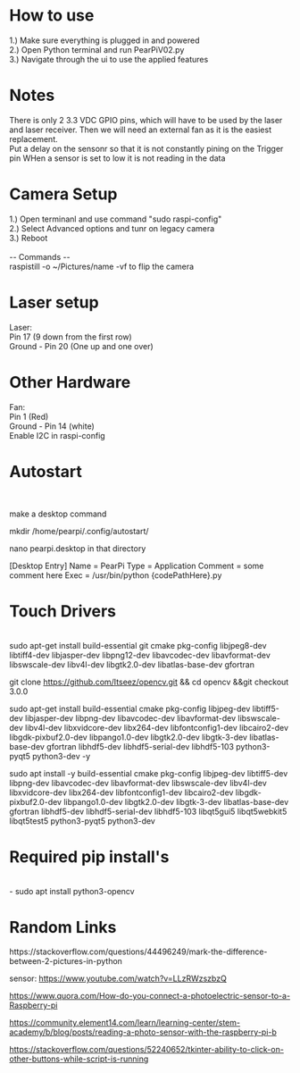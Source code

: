 <h1>How to use</h1>
1.) Make sure everything is plugged in and powered <br />
2.) Open Python terminal and run PearPiV02.py <br />
3.) Navigate through the ui to use the applied features <br />

<h1>Notes</h1>
There is only 2 3.3 VDC GPIO pins, which will have to be used by the laser and laser receiver. Then we will need an external fan as it is the easiest replacement.

<br />
<p1>Put a delay on the sensonr so that it is not constantly pining on the Trigger pin </p1>
<p1> WHen a sensor is set to low it is not reading in the data </p1>

<br />

<h1>Camera Setup</h1>
1.) Open terminanl and use command "sudo raspi-config" <br />
2.) Select Advanced options and tunr on legacy camera <br />
3.) Reboot <br /> <br />
-- Commands -- <br />
raspistill -o ~/Pictures/name
  -vf to flip the camera

<h1>Laser setup</h1>
Laser: <br />
     Pin 17 (9 down from the first row) <br />
     Ground - Pin 20 (One up and one over) <br />
     
<h1>Other Hardware</h1>
Fan: <br />
  Pin 1 (Red) <br />
  Ground - Pin 14 (white) <br />
  Enable I2C in raspi-config <br />
 
 <h1>Autostart </h1><br />
  <p> make a desktop command </p>
  <p>mkdir /home/pearpi/.config/autostart/</p>
  <p>nano pearpi.desktop in that directory</p>
  
  <p>
    [Desktop Entry]
    Name = PearPi
    Type = Application
    Comment = some comment here
    Exec = /usr/bin/python {codePathHere}.py
  </p>
<h1>Touch Drivers</h1> <br />
sudo apt-get install build-essential git cmake pkg-config libjpeg8-dev libtiff4-dev libjasper-dev libpng12-dev libavcodec-dev libavformat-dev libswscale-dev libv4l-dev libgtk2.0-dev libatlas-base-dev gfortran

git clone https://github.com/Itseez/opencv.git && cd opencv &&git checkout 3.0.0

sudo apt-get install build-essential cmake pkg-config libjpeg-dev libtiff5-dev libjasper-dev libpng-dev libavcodec-dev libavformat-dev libswscale-dev libv4l-dev libxvidcore-dev libx264-dev libfontconfig1-dev libcairo2-dev libgdk-pixbuf2.0-dev libpango1.0-dev libgtk2.0-dev libgtk-3-dev libatlas-base-dev gfortran libhdf5-dev libhdf5-serial-dev libhdf5-103 python3-pyqt5 python3-dev -y


sudo apt install -y build-essential cmake pkg-config libjpeg-dev libtiff5-dev libpng-dev libavcodec-dev libavformat-dev libswscale-dev libv4l-dev libxvidcore-dev libx264-dev libfontconfig1-dev libcairo2-dev libgdk-pixbuf2.0-dev libpango1.0-dev libgtk2.0-dev libgtk-3-dev libatlas-base-dev gfortran libhdf5-dev libhdf5-serial-dev libhdf5-103 libqt5gui5 libqt5webkit5 libqt5test5 python3-pyqt5 python3-dev


<h1>Required pip install's</h1><br />
- sudo apt install python3-opencv <br />


<h1>Random Links</h1>
https://stackoverflow.com/questions/44496249/mark-the-difference-between-2-pictures-in-python
  
sensor: https://www.youtube.com/watch?v=LLzRWzszbzQ

https://www.quora.com/How-do-you-connect-a-photoelectric-sensor-to-a-Raspberry-pi

https://community.element14.com/learn/learning-center/stem-academy/b/blog/posts/reading-a-photo-sensor-with-the-raspberry-pi-b

https://stackoverflow.com/questions/52240652/tkinter-ability-to-click-on-other-buttons-while-script-is-running
